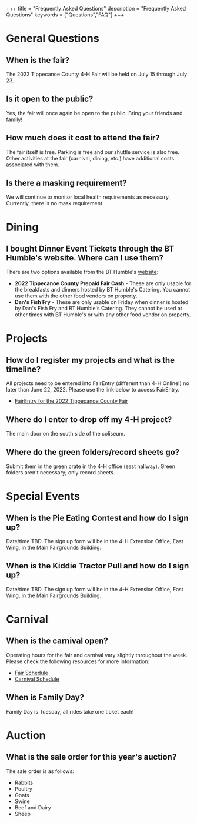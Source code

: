+++
title = "Frequently Asked Questions"
description = "Frequently Asked Questions"
keywords = ["Questions","FAQ"]
+++

# General Questions

## When is the fair?

The 2022 Tippecanoe County 4-H Fair will be held on July 15 through July 23.

## Is it open to the public?

Yes, the fair will once again be open to the public. Bring your friends and family!

## How much does it cost to attend the fair?

The fair itself is free. Parking is free and our shuttle service is also free. Other activities at the fair (carnival, dining, etc.) have additional costs associated with them. 

## Is there a masking requirement?

We will continue to monitor local health requirements as necessary. Currently, there is no mask requirement.

# Dining

## I bought Dinner Event Tickets through the BT Humble's website. Where can I use them?

There are two options available from the BT Humble's [website](http://www.bthumbles.com/event-tickets/):

* **2022 Tippecanoe County Prepaid Fair Cash** - These are only usable for the breakfasts and dinners hosted by BT Humble's Catering. You cannot use them with the other food vendors on property. 
* **Dan's Fish Fry** - These are only usable on Friday when dinner is hosted by Dan's Fish Fry and BT Humble's Catering. They cannot be used at other times with BT Humble's or with any other food vendor on property.

# Projects

## How do I register my projects and what is the timeline?

All projects need to be entered into FairEntry (different than 4-H Online!) no later than June 22, 2022. Please use the link below to access FairEntry.

* [FairEntry for the 2022 Tippecanoe County Fair](https://fairentry.com/Fair/SignIn/16398)

## Where do I enter to drop off my 4-H project?

The main door on the south side of the coliseum.

## Where do the green folders/record sheets go?

Submit them in the green crate in the 4-H office (east hallway). Green folders aren't necessary; only record sheets.

# Special Events

## When is the Pie Eating Contest and how do I sign up?

Date/time TBD. The sign up form will be in the 4-H Extension Office, East Wing, in the Main Fairgrounds Building.

## When is the Kiddie Tractor Pull and how do I sign up?

Date/time TBD. The sign up form will be in the 4-H Extension Office, East Wing, in the Main Fairgrounds Building.

# Carnival

## When is the carnival open?

Operating hours for the fair and carnival vary slightly throughout the week. Please check the following resources for more information:
* [Fair Schedule](/2022/schedule)
* [Carnival Schedule](/2022/carnival)

## When is Family Day?

Family Day is Tuesday, all rides take one ticket each!

# Auction

## What is the sale order for this year's auction?

The sale order is as follows:
* Rabbits
* Poultry
* Goats
* Swine
* Beef and Dairy
* Sheep

